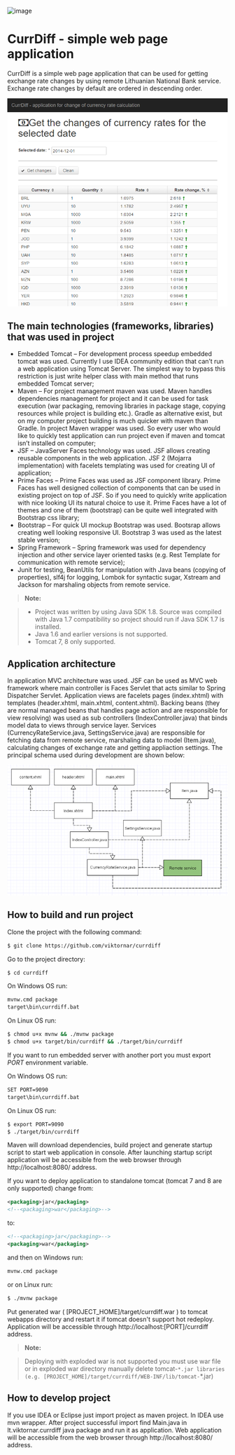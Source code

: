 ![image](https://travis-ci.org/viktornar/currdiff.svg?branch=master)

CurrDiff - simple web page application
===================
CurrDiff is a simple web page application that can be used for getting exchange rate changes by using remote Lithuanian National Bank service. Exchange rate changes by default are ordered in descending order.

![image](https://raw.githubusercontent.com/viktornar/currdiff/master/images/application.png)

The main technologies (frameworks, libraries) that was used in project
-------------
- Embedded Tomcat – For development process speedup embedded tomcat was used. Currently I use IDEA community edition that can’t run a web application using Tomcat Server. The simplest way to bypass this restriction is just write helper class with main method that runs embedded Tomcat server;
- Maven – For project management maven was used. Maven handles dependencies management for project and it can be used for task execution (war packaging, removing libraries in package stage, copying resources while project is building etc.). Gradle as alternative exist, but on my computer project building is much quicker with maven than Gradle. In project Maven wrapper was used. So every user who would like to quickly test application can run project even if maven and tomcat isn’t installed on computer;
- JSF – JavaServer Faces technology was used. JSF allows creating reusable components in the web application. JSF 2 (Mojarra implementation) with facelets templating was used for creating UI of application;
- Prime Faces – Prime Faces was used as JSF component library. Prime Faces has well designed collection of components that can be used in existing project on top of JSF. So if you need to quickly write application with nice looking UI its natural choice to use it. Prime Faces have a lot of themes and one of them (bootstrap) can be quite well integrated with Bootstrap css library;
- Bootstrap – For quick UI mockup Bootstrap was used. Bootsrap allows creating well looking responsive UI.  Bootstrap 3 was used as the latest stable version;
- Spring Framework – Spring framework was used for dependency injection and other service layer oriented tasks (e.g. Rest Template for communication with remote service);
- Junit for testing, BeanUtils for manipulation with Java beans (copying of properties), slf4j for logging, Lombok for syntactic sugar, Xstream and Jackson for marshaling objects from remote service.

> **Note:**

> - Project was written by using Java SDK 1.8. Source was compiled with Java 1.7 compatibility so project should run if Java SDK 1.7  is installed.
> - Java 1.6 and earlier versions is not supported. 
> - Tomcat 7, 8 only supported.

Application architecture
-------------
In application MVC architecture was used. JSF can be used as MVC web framework where main controller is Faces Servlet that acts similar to Spring Dispatcher Servlet. Application views are facelets pages (index.xhtml) with templates (header.xhtml, main.xhtml, content.xhtml). Backing beans (they are normal managed beans that handles page action and are responsible for view resolving) was used as sub controllers (IndexController.java) that binds model data to views through service layer. Services (CurrencyRateService.java, SettingsService.java) are responsible for fetching data from remote service, marshaling data to model (Item.java), calculating changes of exchange rate and getting appliaction settings. The principal schema used during development are shown below:

![image](https://raw.githubusercontent.com/viktornar/currdiff/master/images/pincipal_schema.png)

How to build and run project
-------------
Clone the project with the following command:

```bash
$ git clone https://github.com/viktornar/currdiff
```

Go to the project directory:

```bash
$ cd currdiff
```

On Windows OS run:

```bash
mvnw.cmd package
target\bin\currdiff.bat
```

On Linux OS run:

```bash
$ chmod u+x mvnw && ./mvnw package
$ chmod u+x target/bin/currdiff && ./target/bin/currdiff
```

If you want to run embedded server with another port you must export *PORT* environment variable.

On Windows OS run:

```bash
SET PORT=9090
target\bin\currdiff.bat
```

On Linux OS run:

```bash
$ export PORT=9090
$ ./target/bin/currdiff
```

Maven will download dependencies, build project and generate startup script to start web application in console. After launching startup script application will be accessible from the web browser through http://localhost:8080/ address.

If you want to deploy application to standalone tomcat (tomcat 7 and 8 are only supported) change from:

```xml
<packaging>jar</packaging>
<!--<packaging>war</packaging>-->
```

to:

```xml
<!--<packaging>jar</packaging>-->
<packaging>war</packaging>
```

and then on Windows run:

```bash
mvnw.cmd package
```

or on Linux run:

```bash
$ ./mvnw package
```

Put generated war ( [PROJECT_HOME]/target/currdiff.war ) to tomcat webapps directory and restart it if tomcat doesn't support hot redeploy. Application will be accessible through http://localhost:[PORT]/currdiff address.

> **Note:**

> Deploying with exploded war is not supported you must use war file or in exploded war directory manually delete tomcat-`*.jar libraries (e.g. [PROJECT_HOME]/target/currdiff/WEB-INF/lib/tomcat-`*.jar)

How to develop project
-------------
If you use IDEA or Eclipse just import project as maven project. In IDEA use mvn wrapper. After project successful import find Main.java in lt.viktornar.currdiff java package and run it as application. Web application will be accessible from the web browser through http://localhost:8080/ address. 